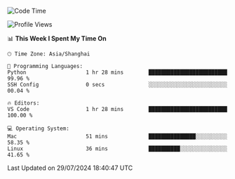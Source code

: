 <!--START_SECTION:waka-->
![Code Time](http://img.shields.io/badge/Code%20Time-458%20hrs%2032%20mins-blue)

![Profile Views](http://img.shields.io/badge/Profile%20Views-2-blue)

📊 **This Week I Spent My Time On** 

```text
🕑︎ Time Zone: Asia/Shanghai

💬 Programming Languages: 
Python                   1 hr 28 mins        █████████████████████████   99.96 % 
SSH Config               0 secs              ░░░░░░░░░░░░░░░░░░░░░░░░░   00.04 % 

🔥 Editors: 
VS Code                  1 hr 28 mins        █████████████████████████   100.00 % 

💻 Operating System: 
Mac                      51 mins             ███████████████░░░░░░░░░░   58.35 % 
Linux                    36 mins             ██████████░░░░░░░░░░░░░░░   41.65 % 
```


 Last Updated on 29/07/2024 18:40:47 UTC
<!--END_SECTION:waka-->
